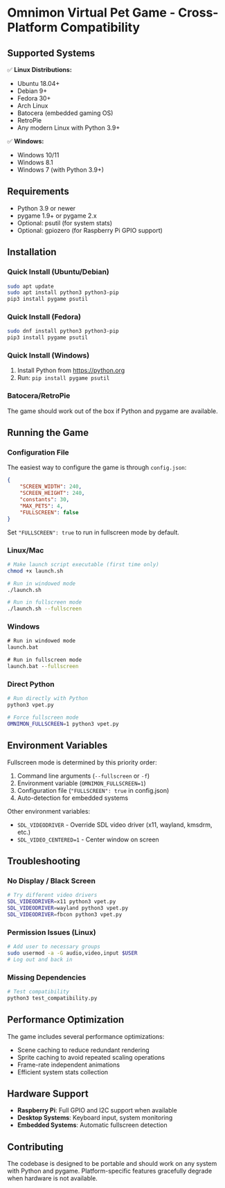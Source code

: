 # Omnimon Virtual Pet Game - Cross-Platform Compatibility

## Supported Systems

✅ **Linux Distributions:**
- Ubuntu 18.04+
- Debian 9+
- Fedora 30+
- Arch Linux
- Batocera (embedded gaming OS)
- RetroPie
- Any modern Linux with Python 3.9+

✅ **Windows:**
- Windows 10/11
- Windows 8.1
- Windows 7 (with Python 3.9+)

## Requirements

- Python 3.9 or newer
- pygame 1.9+ or pygame 2.x
- Optional: psutil (for system stats)
- Optional: gpiozero (for Raspberry Pi GPIO support)

## Installation

### Quick Install (Ubuntu/Debian)
```bash
sudo apt update
sudo apt install python3 python3-pip
pip3 install pygame psutil
```

### Quick Install (Fedora)
```bash
sudo dnf install python3 python3-pip
pip3 install pygame psutil
```

### Quick Install (Windows)
1. Install Python from https://python.org
2. Run: `pip install pygame psutil`

### Batocera/RetroPie
The game should work out of the box if Python and pygame are available.

## Running the Game

### Configuration File
The easiest way to configure the game is through `config.json`:

```json
{
    "SCREEN_WIDTH": 240,
    "SCREEN_HEIGHT": 240,
    "constants": 30,
    "MAX_PETS": 4,
    "FULLSCREEN": false
}
```

Set `"FULLSCREEN": true` to run in fullscreen mode by default.

### Linux/Mac
```bash
# Make launch script executable (first time only)
chmod +x launch.sh

# Run in windowed mode
./launch.sh

# Run in fullscreen mode
./launch.sh --fullscreen
```

### Windows
```cmd
# Run in windowed mode
launch.bat

# Run in fullscreen mode
launch.bat --fullscreen
```

### Direct Python
```bash
# Run directly with Python
python3 vpet.py

# Force fullscreen mode
OMNIMON_FULLSCREEN=1 python3 vpet.py
```

## Environment Variables

Fullscreen mode is determined by this priority order:
1. Command line arguments (`--fullscreen` or `-f`)
2. Environment variable (`OMNIMON_FULLSCREEN=1`)
3. Configuration file (`"FULLSCREEN": true` in config.json)
4. Auto-detection for embedded systems

Other environment variables:
- `SDL_VIDEODRIVER` - Override SDL video driver (x11, wayland, kmsdrm, etc.)
- `SDL_VIDEO_CENTERED=1` - Center window on screen

## Troubleshooting

### No Display / Black Screen
```bash
# Try different video drivers
SDL_VIDEODRIVER=x11 python3 vpet.py
SDL_VIDEODRIVER=wayland python3 vpet.py
SDL_VIDEODRIVER=fbcon python3 vpet.py
```

### Permission Issues (Linux)
```bash
# Add user to necessary groups
sudo usermod -a -G audio,video,input $USER
# Log out and back in
```

### Missing Dependencies
```bash
# Test compatibility
python3 test_compatibility.py
```

## Performance Optimization

The game includes several performance optimizations:
- Scene caching to reduce redundant rendering
- Sprite caching to avoid repeated scaling operations
- Frame-rate independent animations
- Efficient system stats collection

## Hardware Support

- **Raspberry Pi**: Full GPIO and I2C support when available
- **Desktop Systems**: Keyboard input, system monitoring
- **Embedded Systems**: Automatic fullscreen detection

## Contributing

The codebase is designed to be portable and should work on any system with Python and pygame. Platform-specific features gracefully degrade when hardware is not available.
